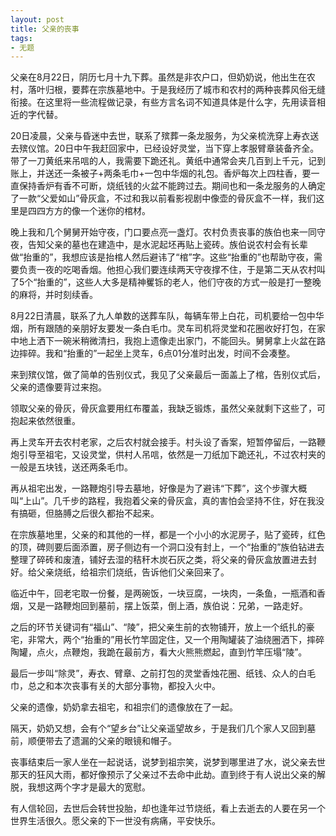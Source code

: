 ```yaml
---
layout: post
title: 父亲的丧事
tags: 
- 无题
---  
```


父亲在8月22日，阴历七月十九下葬。虽然是非农户口，但奶奶说，他出生在农村，落叶归根，要葬在宗族墓地中。于是我经历了城市和农村的两种丧葬风俗无缝衔接。在这里将一些流程做记录，有些方言名词不知道具体是什么字，先用读音相近的字代替。

20日凌晨，父亲与昏迷中去世，联系了殡葬一条龙服务，为父亲梳洗穿上寿衣送去殡仪馆。20日中午我赶回家中，已经设好灵堂，当下穿上孝服臂章装备齐全。带了一刀黄纸来吊唁的人，我需要下跪还礼。黄纸中通常会夹几百到上千元，记到账上，并送还一条被子+两条毛巾+一包中华烟的礼包。香炉每次上四柱香，要一直保持香炉有香不可断，烧纸钱的火盆不能跨过去。期间也和一条龙服务的人确定了一款“父爱如山”骨灰盒，不过和我以前看影视剧中像壶的骨灰盒不一样，我们这里是四四方方的像一个迷你的棺材。

晚上我和几个舅舅开始守夜，门口要点亮一盏灯。农村负责丧事的族伯也来一同守夜，告知父亲的墓也在建造中，是水泥起坯再贴上瓷砖。族伯说农村会有长辈做“抬重的”，我想应该是抬棺人然后避讳了“棺”字。这些“抬重的”也帮助守夜，需要负责一夜的吃喝香烟。他担心我们要连续两天守夜撑不住，于是第二天从农村叫了5个“抬重的”，这些人大多是精神矍铄的老人，他们守夜的方式一般是打一整晚的麻将，并时刻续香。

8月22日清晨，联系了九人单数的送葬车队，每辆车带上白花，司机要给一包中华烟，所有跟随的亲朋好友要发一条白毛巾。灵车司机将灵堂和花圈收好打包，在家中地上洒下一碗米稍微清扫，我抱上遗像走出家门，不能回头。舅舅拿上火盆在路边摔碎。我和“抬重的”一起坐上灵车，6点01分准时出发，时间不会凑整。

来到殡仪馆，做了简单的告别仪式，我见了父亲最后一面盖上了棺，告别仪式后，父亲的遗像要背过来抱。

领取父亲的骨灰，骨灰盒要用红布覆盖，我缺乏锻炼，虽然父亲就剩下这些了，可抱起来依然很重。

再上灵车开去农村老家，之后农村就会接手。村头设了香案，短暂停留后，一路鞭炮引导至祖宅，又设灵堂，供村人吊唁，依然是一刀纸加下跪还礼，不过农村夹的一般是五块钱，送还两条毛巾。

再从祖宅出发，一路鞭炮引导去墓地，好像是为了避讳“下葬”，这个步骤大概叫“上山”。几千步的路程，我抱着父亲的骨灰盒，真的害怕会坚持不住，好在我没有搞砸，但胳膊之后很久都抬不起来。

在宗族墓地里，父亲的和其他的一样，都是一个小小的水泥房子，贴了瓷砖，红色的顶，碑则要后面添置，房子侧边有一个洞口没有封上，一个“抬重的”族伯钻进去整理了碎砖和废渣，铺好去湿的秸秆木炭石灰之类，将父亲的骨灰盒放置进去封好。给父亲烧纸，给祖宗们烧纸，告诉他们父亲回来了。

临近中午，回老宅取一份餐，是两碗饭，一块豆腐，一块肉，一条鱼，一瓶酒和香烟，又是一路鞭炮回到墓前，摆上饭菜，倒上酒，族伯说：兄弟，一路走好。

之后的环节关键词有“福山”、“陵”，把父亲生前的衣物铺开，放上一个纸扎的豪宅，非常大，两个“抬重的”用长竹竿固定住，又一个用陶罐装了油绕圈洒下，摔碎陶罐，点火，点鞭炮，我跪在最前方，看大火熊熊燃起，直到竹竿压塌“陵”。

最后一步叫“除灵”，寿衣、臂章、之前打包的灵堂香烛花圈、纸钱、众人的白毛巾，总之和本次丧事有关的大部分事物，都投入火中。

父亲的遗像，奶奶拿去祖宅，和祖宗们的遗像放在了一起。

隔天，奶奶又想，会有个“望乡台”让父亲遥望故乡，于是我们几个家人又回到墓前，顺便带去了遗漏的父亲的眼镜和帽子。

丧事结束后一家人坐在一起说话，说梦到祖宗笑，说梦到哪里进了水，说父亲去世那天的狂风大雨，都好像预示了父亲过不去命中此劫。直到终于有人说出父亲的解脱，我想这两个字才是最大的宽慰。

有人信轮回，去世后会转世投胎，却也逢年过节烧纸，看上去逝去的人要在另一个世界生活很久。愿父亲的下一世没有病痛，平安快乐。
